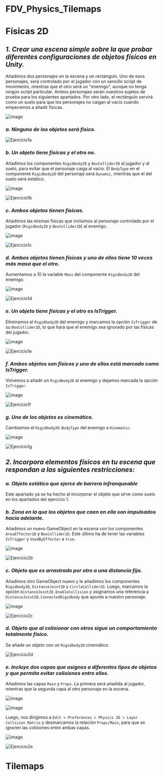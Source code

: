 # FDV_Physics_Tilemaps

# Físicas 2D

## **_1. Crear una escena simple sobre la que probar diferentes configuraciones de objetos físicos en Unity._**

Añadimos dos personajes en la escena y un rectángulo. Uno de esos personajes, será controlado por el jugador con un sencillo script de movimiento, mientras que el otro será un "enemigo", aunque no tenga ningún script particular.
Ambos personajes serán nuestros sujetos de prueba para los siguientes apartados. Por otro lado, el rectángulo servirá como un suelo para que los personajes no caigan al vacío cuando empecemos a añadir físicas.

![image](https://github.com/user-attachments/assets/26ef367b-10cf-4eb7-9e08-e5517812739f)

### _a. Ninguno de los objetos será físico._

![Ejercicio1a](https://github.com/user-attachments/assets/3b19f17c-1a92-4c63-9580-07929f1c110b)

### _b. Un objeto tiene físicas y el otro no._

Añadimos los componentes `Rigidbody2D` y `BoxCollider2D` al jugador y al suelo, para evitar que el personaje caiga al vacío. El `BodyType` en el componente `Rigidbody2D` del personaje será `Dynamic`, mientras que el del suelo será estático.

![image](https://github.com/user-attachments/assets/ece6b4dd-89fb-4d44-9960-de4505e6c928)

![Ejercicio1b](https://github.com/user-attachments/assets/4d3cc567-48f7-4863-8a16-2bd9ea6b414f)

### _c. Ambos objetos tienen físicas._

Añadimos las mismas físicas que incluimos al personaje controlado por el jugador (`Rigidbody2D` y `BoxCollider2D`) al enemigo.

![image](https://github.com/user-attachments/assets/4bcd2ed8-8f80-4ac4-b5de-3ab7e984061a)

![Ejercicio1c](https://github.com/user-attachments/assets/5f515b10-4452-4885-a3ff-ab0218d5f076)

### _d. Ambos objetos tienen físicas y uno de ellos tiene 10 veces más masa que el otro._

Aumentamos a 10 la variable `Mass` del componente `Rigidbody2D` del enemigo.

![image](https://github.com/user-attachments/assets/9ea8246f-e8ba-4d78-9787-01ff67078dec)

![Ejercicio1d](https://github.com/user-attachments/assets/f035ebe6-1568-487d-aa1c-88c003404a83)

### _e. Un objeto tiene físicas y el otro es IsTrigger._

Eliminamos el `Rigidbody2D` del enemigo y marcamos la opción `IsTrigger` de su `BoxCollider2D`, lo que hará que el enemigo sea ignorado por las físicas del jugador.

![image](https://github.com/user-attachments/assets/b8c5de17-9daf-4158-a4d9-0b37cd53c649)

![Ejercicio1e](https://github.com/user-attachments/assets/55af95f0-20ba-4747-bc84-010d49bfc2ab)

### _f. Ambos objetos son físicos y uno de ellos está marcado como IsTrigger._

Volvemos a añadir un `Rigidbody2D` al enemigo y dejamos marcada la opción `IsTrigger`.

![image](https://github.com/user-attachments/assets/7965f54c-6467-488f-bf16-79985d10a1f9)

![Ejercicio1f](https://github.com/user-attachments/assets/e4a76ca9-1f43-4d33-ad9c-85e8a4abcd1a)

### _g. Uno de los objetos es cinemático._

Cambiamos el `Rigidbody2D.BodyType` del enemigo a `Kinematic`.

![image](https://github.com/user-attachments/assets/0fbc7199-3e46-4bd0-bd44-03867ea1842a)

![Ejercicio1g](https://github.com/user-attachments/assets/3133ff05-c754-4aaa-9ee3-4896a1828c76)

## **_2. Incorpora elementos físicos en tu escena que respondan a las siguientes restricciones:_**

### _a. Objeto estático que ejerce de barrera infranqueable_

Este apartado ya se ha hecho al incorporar el objeto que sirve como suelo en los apartados del ejercicio 1.

### _b. Zona en la que los objetos que caen en ella son impulsados hacia adelante._

Añadimos un nuevo GameObject en la escena con los componentes `AreaEffector2D` y `BoxCollider2D`. Este último ha de tener las variables `IsTrigger` y `UsedByEffector` a `true`.

![image](https://github.com/user-attachments/assets/becab9d0-f06e-4633-b0f9-d43c237df9ef)

![Ejercicio2b](https://github.com/user-attachments/assets/00f1f2e3-9b3b-4bff-ba9c-c39790cd9072)

### _c. Objeto que es arrastrado por otro a una distancia fija._

Añadimos otro GameObject nuevo y le añadimos los componentes `Rigidbody2D`, `DistanceJoint2D` y `CircleCollider2D`. Luego, marcamos la opción `DistanceJoint2D.EnableCollision` y asignamos una referencia a `DistanceJoint2D.ConnectedRigidbody` que apunte a nuestro personaje.

![image](https://github.com/user-attachments/assets/5becab46-7a88-44c7-aa16-fadf210767d4)

![Ejercicio2c](https://github.com/user-attachments/assets/7309900a-9fb1-4810-90f6-d00ec1e2876c)

### _d. Objeto que al colisionar con otros sigue un comportamiento totalmente físico._

Se añade un objeto con un `Rigidbody2D` cinemático.

![Ejercicio2d](https://github.com/user-attachments/assets/962fcc38-4dea-4cd1-aa26-13a9b9f55e63)

### _e. Incluye dos capas que asignes a diferentes tipos de objetos y que permita evitar colisiones entre ellos._

Añadimos las capas `Main` y `Props`. La primera será añadida al jugador, mientras que la segunda capa al otro personaje en la escena.

![image](https://github.com/user-attachments/assets/0fc896bf-0976-4206-b0d1-6916afc6768e)

![image](https://github.com/user-attachments/assets/75f26028-58d7-4cd4-987b-ba07cfd46466)

Luego, nos dirigimos a `Edit > Preferences > Physics 2D > Layer Collision Matrix` y desmarcamos la relación `Props/Main`, para que se ignoren las colisiones entre ambas capas.

![image](https://github.com/user-attachments/assets/5d770724-04cb-457e-9d82-e3b4becb0990)

![Ejercicio2e](https://github.com/user-attachments/assets/86da774d-6851-414d-b1ec-78b10100a710)

# Tilemaps

